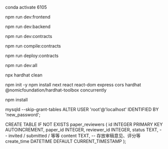 conda activate 6105

npm run dev:frontend

npm run dev:backend

npm run dev:contracts

npm run compile:contracts

npm run deploy:contracts

npm run dev:all


npx hardhat clean

npm init -y
npm install next react react-dom express cors hardhat @nomicfoundation/hardhat-toolbox concurrently


npm install

mysqld --skip-grant-tables
ALTER USER 'root'@'localhost' IDENTIFIED BY 'new_password';


CREATE TABLE IF NOT EXISTS paper_reviewers (
  id INTEGER PRIMARY KEY AUTOINCREMENT,
  paper_id INTEGER,
  reviewer_id INTEGER,
  status TEXT,        -- invited / submitted / 等等
  content TEXT,       -- 存放审稿意见、评分等
  create_time DATETIME DEFAULT CURRENT_TIMESTAMP
);


